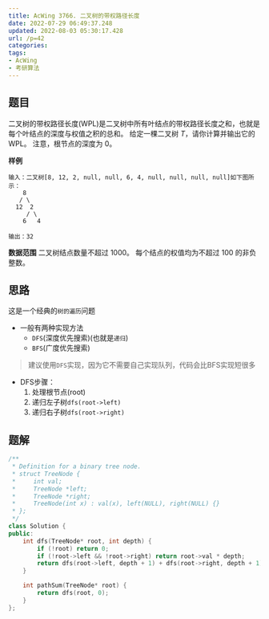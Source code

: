 ```yaml
---
title: AcWing 3766. 二叉树的带权路径长度
date: 2022-07-29 06:49:37.248
updated: 2022-08-03 05:30:17.428
url: /p=42
categories: 
tags: 
- AcWing
- 考研算法
---
```


## 题目
二叉树的带权路径长度(WPL)是二叉树中所有叶结点的带权路径长度之和，也就是每个叶结点的深度与权值之积的总和。
给定一棵二叉树 $T$，请你计算并输出它的 WPL。
注意，根节点的深度为 $0$。

**样例**
```
输入：二叉树[8, 12, 2, null, null, 6, 4, null, null, null, null]如下图所示：
    8
   / \
  12  2
     / \
    6   4

输出：32
```

**数据范围**
二叉树结点数量不超过 $1000$。
每个结点的权值均为不超过 $100$ 的非负整数。

## 思路
这是一个经典的`树的遍历`问题
- 一般有两种实现方法
	- `DFS`(深度优先搜索)(也就是`递归`)
	- `BFS`(广度优先搜索)

> 建议使用`DFS`实现，因为它不需要自己实现队列，代码会比BFS实现短很多

- DFS步骤：
	1. 处理根节点(root)
	2. 递归左子树`dfs(root->left)`
	3. 递归右子树`dfs(root->right)`

## 题解
```cpp
/**
 * Definition for a binary tree node.
 * struct TreeNode {
 *     int val;
 *     TreeNode *left;
 *     TreeNode *right;
 *     TreeNode(int x) : val(x), left(NULL), right(NULL) {}
 * };
 */
class Solution {
public:
    int dfs(TreeNode* root, int depth) {
        if (!root) return 0;
        if (!root->left && !root->right) return root->val * depth;
        return dfs(root->left, depth + 1) + dfs(root->right, depth + 1);
    }

    int pathSum(TreeNode* root) {
        return dfs(root, 0);
    }
};
```